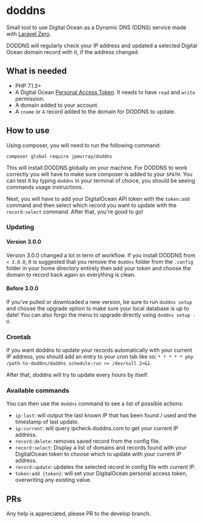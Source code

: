 # doddns

Small tool to use Digital Ocean as a Dynamic DNS (DDNS) service made with [Laravel Zero](https://github.com/laravel-zero/laravel-zero).

DODDNS will regularly check your IP address and updated a selected Digital Ocean domain record with it, if the address changed.

## What is needed

- PHP 7.1.3+
- A Digital Ocean [Personal Access Token](https://www.digitalocean.com/docs/api/create-personal-access-token/). It needs to have `read` and `write` permission.
- A domain added to your account.
- A `cname` or `A` record added to the domain for DODDNS to update.

## How to use

Using composer, you will need to run the following command:

```ssh
composer global require jpmurray/doddns
```

This will install DODDNS globally on your machine. For DODDNS to work correctly you will have to make sure composer is added to your `$PATH`. You can test it by typing `doddns` in your terminal of choice, you should be seeing commands usage instructions.

Next, you will have to add your DigitalOcean API token with the `token:add` command and then select which record you want to update with the `record:select` command. After that, you're good to go!

### Updating
#### Version 3.0.0
Version 3.0.0 changed a lot in term of workflow. If you install DODDNS from `< 3.0.0`, it is suggested that you remove the `doddns` folder from the `.config` folder in your home directory entirely then add your token and choose the domain to record back again so everything is clean.

#### Before 3.0.0
If you've pulled or downloaded a new version, be sure to run `doddns setup` and choose the upgrade option to make sure your local database is up to date! You can also forgo the menu to upgrade directly using `doddns setup -U`.

### Crontab
If you want doddns to update your records automatically with your current IP address, you should add an entry to your cron tab like so: `* * * * * php /path-to-doddns/doddns schedule:run >> /dev/null 2>&1`.

After that, doddns will try to update every hours by itself.

### Available commands

You can then use the `doddns` command to see a list of possible actions:

- `ip:last`: will output the last known IP that has been found / used and the timestamp of last update.
- `ip:current`: will query ipcheck.doddns.com to get your current IP address.
- `record:delete`: removes saved record from the config file.
- `record:select`: Display a list of domains and records found with your DigitalOcean token to choose which to update with your current IP address.
- `record:update`: updates the selected record in config file with current IP.
- `token:add {token}`: will set your DigitalOcean personal access token, overwriting any existing value.

## PRs
Any help is appreciated, please PR to the develop branch.